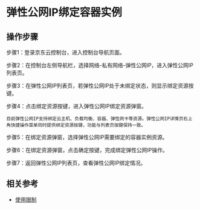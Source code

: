# 弹性公网IP绑定容器实例

## 操作步骤

步骤1：登录京东云控制台，进入控制台导航页面。

步骤2：在控制台左侧导航栏，选择网络-私有网络-弹性公网IP，进入弹性公网IP列表页。

步骤3：在弹性公网IP列表页，若弹性公网IP处于未绑定状态，则显示绑定资源按键。

步骤4：点击绑定资源按键，进入弹性公网IP绑定资源弹窗。

	目前弹性公网IP支持绑定云主机、负载均衡、容器、弹性网卡等资源。弹性公网IP详情页右上角快捷操作菜单同时提供绑定资源按键，功能与列表页按键保持一致。

步骤5：在绑定资源弹窗，选择弹性公网IP需要绑定的容器实例资源。

步骤6：在绑定资源弹窗，点击确定按键，完成绑定弹性公网IP操作。

步骤7：返回弹性公网IP列表页，查看弹性公网IP绑定情况。

## 相关参考

- [使用限制](../../Introduction/Restrictions.md)

